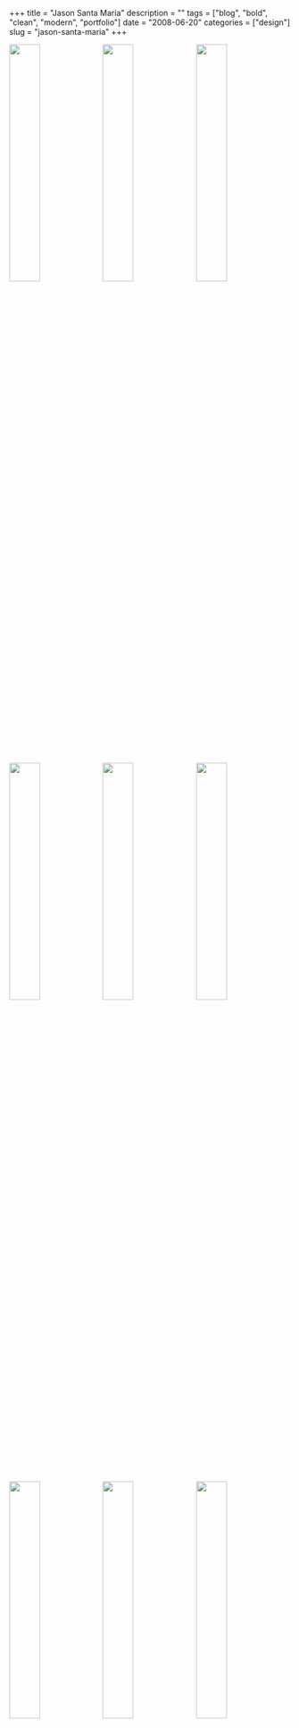+++
title = "Jason Santa Maria"
description = ""
tags = ["blog", "bold", "clean", "modern", "portfolio"]
date = "2008-06-20"
categories = ["design"]
slug = "jason-santa-maria"
+++


<div id="screens-thumbs" class="clearfix mt1-5">
<a href="//media.konigi.com/design/jasonsantamaria-1.jpg" class="group" rel="group"><img src="//media.konigi.com/design/jasonsantamaria-1.png" alt="" class="thumb" style="width: 33%; max-width: 33%;padding: 0 1px 1px 0" /></a><a href="//media.konigi.com/design/jasonsantamaria-2.jpg" class="group" rel="group"><img src="//media.konigi.com/design/jasonsantamaria-2.png" alt="" class="thumb" style="width: 33%; max-width: 33%;padding: 0 1px 1px 0" /></a><a href="//media.konigi.com/design/jasonsantamaria-3.jpg" class="group" rel="group"><img src="//media.konigi.com/design/jasonsantamaria-3.png" alt="" class="thumb" style="width: 33%; max-width: 33%;padding: 0 1px 1px 0" /></a><a href="//media.konigi.com/design/jasonsantamaria-4.jpg" class="group" rel="group"><img src="//media.konigi.com/design/jasonsantamaria-4.png" alt="" class="thumb" style="width: 33%; max-width: 33%;padding: 0 1px 1px 0" /></a><a href="//media.konigi.com/design/jasonsantamaria-5.jpg" class="group" rel="group"><img src="//media.konigi.com/design/jasonsantamaria-5.png" alt="" class="thumb" style="width: 33%; max-width: 33%;padding: 0 1px 1px 0" /></a><a href="//media.konigi.com/design/jasonsantamaria-6.jpg" class="group" rel="group"><img src="//media.konigi.com/design/jasonsantamaria-6.png" alt="" class="thumb" style="width: 33%; max-width: 33%;padding: 0 1px 1px 0" /></a><a href="//media.konigi.com/design/jasonsantamaria-7.jpg" class="group" rel="group"><img src="//media.konigi.com/design/jasonsantamaria-7.png" alt="" class="thumb" style="width: 33%; max-width: 33%;padding: 0 1px 1px 0" /></a><a href="//media.konigi.com/design/jasonsantamaria-8.jpg" class="group" rel="group"><img src="//media.konigi.com/design/jasonsantamaria-8.png" alt="" class="thumb" style="width: 33%; max-width: 33%;padding: 0 1px 1px 0" /></a><a href="//media.konigi.com/design/jasonsantamaria-9.jpg" class="group" rel="group"><img src="//media.konigi.com/design/jasonsantamaria-9.png" alt="" class="thumb" style="width: 33%; max-width: 33%;padding: 0 1px 1px 0" /></a>
</div>   
<p>Brooklyn visual designer Jason Santa Maria redesigns his site with a more flexible system that will allow him to adapt the design of each entry to suit the content. He notes that this is a redefined focus on art direction, and a magazine approach to content publishing outside of the typical confines of a CMS templating system.</p>
<p>I liked <a href="http://v3.jasonsantamaria.com/">previous site design</a>, and its reference to physical print. But I find that while the new visual style might refer back to the feeling of print, this visual style is more appealing to me as a someone who tends to be drawn to modern design. The larger font sizes and greater contrast between header/footer elements and content gives it a more forward-looking feel to me than the warm colors in v2. Love it.</p>
<p><a href="http://jasonsantamaria.com/">http://jasonsantamaria.com/</a></p>  
